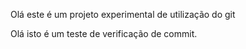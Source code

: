 Olá este é um projeto experimental de utilização do git

Olá isto é um teste de verificação de commit.